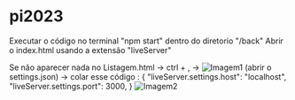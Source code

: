 # pi2023
Executar o código no terminal "npm start" dentro do diretorio "/back"
Abrir o index.html usando a extensão "liveServer"

Se não aparecer nada no Listagem.html -> ctrl + , -> ![Imagem1](https://github.com/luan365/pi2023/assets/62581098/8333a51b-7959-475a-98d1-a76abbe2664b)
 (abrir o settings.json) -> colar esse código :
{
    "liveServer.settings.host": "localhost",
    "liveServer.settings.port": 3000,
}
![Imagem2](https://github.com/luan365/pi2023/assets/62581098/b844852b-fc37-4fd1-ad2c-c0da71dbbda1)

